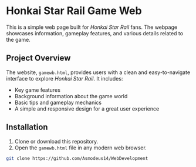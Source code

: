 # Honkai Star Rail Game Web

This is a simple web page built for *Honkai Star Rail* fans. The webpage showcases information, gameplay features, and various details related to the game.

## Project Overview

The website, `gamewb.html`, provides users with a clean and easy-to-navigate interface to explore *Honkai Star Rail*. It includes:

- Key game features
- Background information about the game world
- Basic tips and gameplay mechanics
- A simple and responsive design for a great user experience

## Installation

1. Clone or download this repository.
2. Open the `gamewb.html` file in any modern web browser.

```bash
git clone https://github.com/Asmodeus14/WebDevelopment
